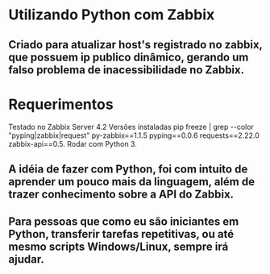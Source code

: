 # Utilizando Python com Zabbix
## Criado para atualizar host's registrado no zabbix, que possuem ip publico dinâmico, gerando um falso problema de inacessibilidade no Zabbix.

# Requerimentos
Testado no Zabbix Server 4.2
Versões instaladas
pip freeze | grep --color "pyping\|zabbix\|request"
py-zabbix==1.1.5
pyping==0.0.6
requests==2.22.0
zabbix-api==0.5.
Rodar com Python 3.

## A idéia de fazer com Python, foi com intuito de aprender um pouco mais da linguagem, além de trazer conhecimento sobre a API do Zabbix.
## Para pessoas que como eu são iniciantes em Python, transferir tarefas repetitivas, ou até mesmo scripts Windows/Linux, sempre irá ajudar.